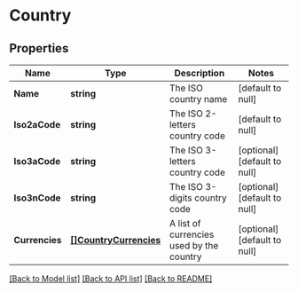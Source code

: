# Country

## Properties
Name | Type | Description | Notes
------------ | ------------- | ------------- | -------------
**Name** | **string** | The ISO country name | [default to null]
**Iso2aCode** | **string** | The ISO 2-letters country code | [default to null]
**Iso3aCode** | **string** | The ISO 3-letters country code | [optional] [default to null]
**Iso3nCode** | **string** | The ISO 3-digits country code | [optional] [default to null]
**Currencies** | [**[]CountryCurrencies**](Country_currencies.md) | A list of currencies used by the country | [optional] [default to null]

[[Back to Model list]](../README.md#documentation-for-models) [[Back to API list]](../README.md#documentation-for-api-endpoints) [[Back to README]](../README.md)

